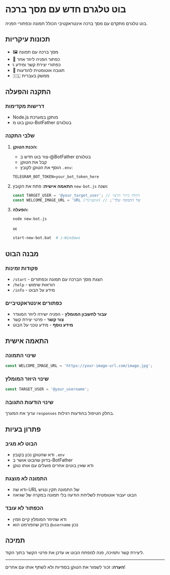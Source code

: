 # בוט טלגרם חדש עם מסך ברכה

בוט טלגרם מתקדם עם מסך ברכה אינטראקטיבי הכולל תמונה וכפתורי הפניה.

## תכונות עיקריות

- 🖼️ מסך ברכה עם תמונה
- 🔘 כפתור הפניה ליוזר אחר
- 📞 כפתורי יצירת קשר ומידע
- 💬 תגובה אוטומטית להודעות
- 🇮🇱 ממשק בעברית

## התקנה והפעלה

### דרישות מקדימות
- Node.js מותקן במערכת
- טוקן בוט מ-BotFather בטלגרם

### שלבי התקנה

1. **הכנת הטוקן:**
   - צור בוט חדש ב-@BotFather בטלגרם
   - קבל את הטוקן
   - הוסף את הטוקן לקובץ `.env`:
   ```
   TELEGRAM_BOT_TOKEN=your_bot_token_here
   ```

2. **התאמה אישית:**
   פתח את הקובץ `new-bot.js` ושנה:
   ```javascript
   const TARGET_USER = '@your_target_user'; // החלף ביוזר הרצוי
   const WELCOME_IMAGE_URL = 'URL של התמונה שלך'; // (אופציונלי)
   ```

3. **הפעלה:**
   ```bash
   node new-bot.js
   ```
   או
   ```bash
   start-new-bot.bat  # ב-Windows
   ```

## מבנה הבוט

### פקודות זמינות
- `/start` - הצגת מסך הברכה עם תמונה וכפתורים
- `/help` - הוראות שימוש
- `/info` - מידע על הבוט

### כפתורים אינטראקטיביים
- **עבור לחשבון המומלץ** - הפניה ישירה ליוזר המוגדר
- **צור קשר** - פרטי יצירת קשר
- **מידע נוסף** - מידע טכני על הבוט

## התאמה אישית

### שינוי התמונה
```javascript
const WELCOME_IMAGE_URL = 'https://your-image-url.com/image.jpg';
```

### שינוי היוזר המומלץ
```javascript
const TARGET_USER = '@your_username';
```

### שינוי הודעות התגובה
ערוך את המערך `responses` בחלק הטיפול בהודעות רגילות.

## פתרון בעיות

### הבוט לא מגיב
- ודא שהטוקן נכון בקובץ `.env`
- בדוק שהבוט אושר ב-BotFather
- ודא שאין בוטים אחרים פועלים עם אותו טוקן

### התמונה לא מוצגת
- ודא שה-URL של התמונה תקין ונגיש
- הבוט יעבור אוטומטית לשליחת הודעה בלי תמונה במקרה של שגיאה

### הכפתור לא עובד
- ודא שהיוזר המומלץ קיים וזמין
- בדוק שהפורמט הוא `@username` נכון

## תמיכה

ליצירת קשר ותמיכה, פנה למפתח הבוט או עדכן את פרטי הקשר בתוך הקוד.

---

**הערה:** זכור לשמור את הטוקן בסודיות ולא לשתף אותו עם אחרים!
